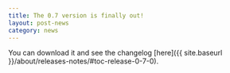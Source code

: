 ```yaml
---
title: The 0.7 version is finally out!
layout: post-news
category: news
---
```


You can download it and see the changelog [here]({{ site.baseurl }}/about/releases-notes/#toc-release-0-7-0).
